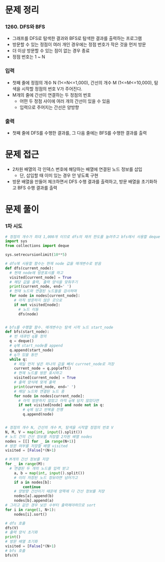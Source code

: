 # 문제 정리
### 1260. DFS와 BFS
* 그래프를 DFS로 탐색한 결과와 BFS로 탐색한 결과를 출력하는 프로그램
* 방문할 수 있는 정점이 여러 개인 경우에는 정점 번호가 작은 것을 먼저 방문
* 더 이상 방문할 수 있는 점이 없는 경우 종료
* 정점 번호는 1 ~ N
### 입력
* 첫째 줄에 정점의 개수 N (1<=N<=1,000), 간선의 개수 M (1<=M<=10,000), 탐색을 시작할 정점의 번호 V가 주어진다.
* M개의 줄에 간선이 연결하는 두 정점의 번호
  * 어떤 두 정점 사이에 여러 개의 간선이 있을 수 있음
  * 입력으로 주어지는 간선은 양방향
### 출력
* 첫째 줄에 DFS를 수행한 결과를, 그 다음 줄에는 BFS를 수행한 결과를 출력
# 문제 접근
* 2차원 배열의 각 인덱스 번호에 해당하는 배열에 연결된 노드 정보를 삽입
  * 단, 삽입할 때 이미 있는 경우 안 넣도록 구현
* 방문 배열을 만들어 체크하면서 DFS 수행 결과를 출력하고, 방문 배열을 초기화하고 BFS 수행 결과를 출력
# 문제 풀이
### 1차 시도
```python
# 정점의 개수가 최대 1,000개 이므로 dfs의 재귀 한도를 늘려주고 bfs에서 사용할 deque를 import
import sys
from collections import deque

sys.setrecursionlimit(10**5)

# dfs에 사용할 함수는 현재 node 값을 매개변수로 받음
def dfs(current_node):
  # 현재 node에 방문표시를 하고
  visited[current_node] = True
  # 해당 값을 출력, 출력 양식을 맞춰주기
  print(current_node, end=' ')
  # 현재 노드와 연결된 노드들을 검사하며
  for node in nodes[current_node]:
    # 아직 방문하지 않은 곳으로
    if not visited[node]:
      # 노드 이동
      dfs(node)


# bfs를 수행할 함수. 매개변수는 탐색 시작 노드 start_node
def bfs(start_node):
  # 빈 데큐인 q를 정의
  q = deque()
  # q에 start_node를 append
  q.append(start_node)
  # q가 있을 동안
  while q:
    # 제일 먼저 넣은 하나의 값을 빼서 currnet_node로 저장
    current_node = q.popleft()
    # 현재 노드를 방문 표시하고
    visited[current_node] = True
    # 출력 양식에 맞게 출력
    print(current_node, end=' ')
    # 해당 노드와 연결된 노드 중
    for node in nodes[current_node]:
      # 아직 방문하지 않았고 아직 q에 담지 않았다면
      if not visited[node] and node not in q:
        # q에 담고 반복을 진행
        q.append(node)


# 정점의 개수 N, 간선의 개수 M, 탐색을 시작할 정점의 번호 V
N, M, V = map(int, input().split())
# 노드 간의 간선 정보를 저장할 2차원 배열 nodes
nodes = [[] for _ in range(N+1)]
# 방문 여부를 저장할 배열 visited
visited = [False]*(N+1)

# M개의 간선 정보를 저장
for _ in range(M):
  # 연결된 두 개의 노드를 입력 받고
    a, b = map(int, input().split())
    # 이미 저장된 노드 정보라면 넘어가고
    if a in nodes[b]:
        continue
    # 양방향 간선이기 때문에 양쪽에 다 간선 정보를 저장
    nodes[a].append(b)
    nodes[b].append(a)
# 그리고 같은 경우 낮은 수부터 출력해야하므로 sort
for i in range(1, N+1):
    nodes[i].sort()

# dfs 호출
dfs(V)
# 출력 양식 초기화
print()
# 방문 배열 초기화
visited = [False]*(N+1)
# bfs 호출
bfs(V)
```